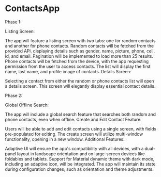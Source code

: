 # ContactsApp

Phase 1:

Listing Screen:

The app will feature a listing screen with two tabs: one for random contacts and another for phone contacts.
Random contacts will be fetched from the provided API, displaying details such as gender, name, picture, phone, cell, id, and email. Pagination will be implemented to load more than 25 results.
Phone contacts will be fetched from the device, with the app requesting permission from the user to access contacts.
The list will display the first name, last name, and profile image of contacts.
Details Screen:

Selecting a contact from either the random or phone contacts list will open a details screen.
This screen will elegantly display essential contact details.


Phase 2:

Global Offline Search:

The app will include a global search feature that searches both random and phone contacts, even when offline.
Create and Edit Contact Feature:

Users will be able to add and edit contacts using a single screen, with fields pre-populated for editing.
The create screen will utilize multi-window functionality, opening in a new window.
Additional Features:

Adaptive UI will ensure the app's compatibility with all devices, with a dual-panel layout in landscape orientation and on large-screen devices like foldables and tablets.
Support for Material dynamic theme with dark mode, including an adaptive icon, will be integrated.
The app will maintain its state during configuration changes, such as orientation and theme adjustments.
 
